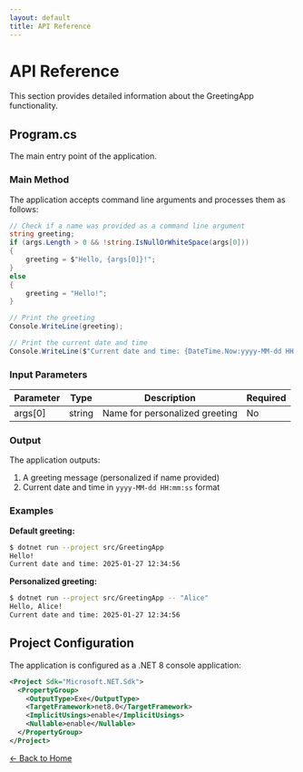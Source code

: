 ```yaml
---
layout: default
title: API Reference
---
```


# API Reference

This section provides detailed information about the GreetingApp functionality.

## Program.cs

The main entry point of the application.

### Main Method

The application accepts command line arguments and processes them as follows:

```csharp
// Check if a name was provided as a command line argument
string greeting;
if (args.Length > 0 && !string.IsNullOrWhiteSpace(args[0]))
{
    greeting = $"Hello, {args[0]}!";
}
else
{
    greeting = "Hello!";
}

// Print the greeting
Console.WriteLine(greeting);

// Print the current date and time
Console.WriteLine($"Current date and time: {DateTime.Now:yyyy-MM-dd HH:mm:ss}");
```

### Input Parameters

| Parameter | Type | Description | Required |
|-----------|------|-------------|----------|
| args[0] | string | Name for personalized greeting | No |

### Output

The application outputs:
1. A greeting message (personalized if name provided)
2. Current date and time in `yyyy-MM-dd HH:mm:ss` format

### Examples

**Default greeting:**
```bash
$ dotnet run --project src/GreetingApp
Hello!
Current date and time: 2025-01-27 12:34:56
```

**Personalized greeting:**
```bash
$ dotnet run --project src/GreetingApp -- "Alice"
Hello, Alice!
Current date and time: 2025-01-27 12:34:56
```

## Project Configuration

The application is configured as a .NET 8 console application:

```xml
<Project Sdk="Microsoft.NET.Sdk">
  <PropertyGroup>
    <OutputType>Exe</OutputType>
    <TargetFramework>net8.0</TargetFramework>
    <ImplicitUsings>enable</ImplicitUsings>
    <Nullable>enable</Nullable>
  </PropertyGroup>
</Project>
```

[← Back to Home](index.html)